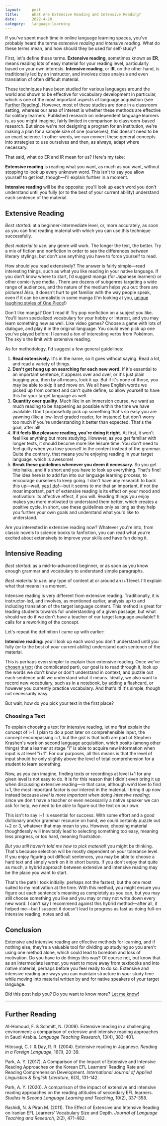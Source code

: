 ```yaml
---
layout:     post
title:      What Are Extensive Reading and Intensive Reading?
date:       2022-4-20
category:   language-learning
---
```


If you've spent much time in online language learning spaces, you've probably heard the terms _extensive reading_ and _intensive reading_. What do these terms mean, and how should they be used for self-study?

First, let's define these terms. **Extensive reading**, sometimes known as **ER**, means reading lots of easy material for your reading level, particularly based on your own interests. **Intensive reading**, or **IR**, on the other hand, is traditionally led by an instructor, and involves close analysis and even translation of often difficult material.

These techniques have been studied for various languages around the world and shown to be effective for vocabulary development in particular, which is one of the most important aspects of language acquisition (see [Further Reading](#further-reading)). However, most of these studies are done in a classroom setting, whereas our area of interest is whether these methods are effective for solitary learners. Published research on independent language learners is, as you might imagine, fairly limited in comparison to classroom-based research. But since we're not designing a program for an institution, we're making a plan for a sample size of one (ourselves), this doesn't need to be an exact science. In other words, we can convert these general concepts into strategies to use ourselves and then, as always, adapt where necessary.

That said, what do ER and IR mean for us? Here's my take:

**Extensive reading** is reading what you want, as much as you want, without stopping to look up every unknown word. This isn't to say you allow yourself to get lost, though—I'll explain further in a moment.

**Intensive reading** will be the opposite: you'll look up each word you don't understand until you fully (or to the best of your current ability) understand each sentence of the material.

## Extensive Reading

_Best started:_ at a beginner-intermediate level, or, more accurately, as soon as you can find reading material with which you can use this technique successfully.

_Best material to use:_ any genre will work. The longer the text, the better. Try a mix of fiction and nonfiction in order to see the differences between literary stylings, but don't use anything you have to force yourself to read.

How should you read extensively? The answer is fairly simple—read interesting things, such as what you like reading in your native language. If you don't know where to start, I’d suggest manga (for Japanese learners) or other comic-type media . There are dozens of subgenres targeting a wide range of audiences, and the nature of the medium helps you out: there are pictures! Also, it doesn't hurt to get familiar with the way people speak, even if it can be unrealistic in some manga (I'm looking at you, [unique laughing styles of One Piece](https://onepiece.fandom.com/wiki/Laughter_Style)!)

Don't like manga? Don't read it! Try pop nonfiction on a subject you like. You'll learn specialized vocabulary for your hobby or interest, and you may learn something new as well. Like video games? Choose a game with lots of dialogue, and play it in the original language. You could even pick up one you've played before: I learned a ton of interesting verbs from Pokémon. The sky's the limit with extensive reading.

As for methodology, I'd suggest a few general guidelines:

1. **Read extensively.** It's in the name, so it goes without saying. Read a lot, and read a variety of things.
2. **Don't get hung up on searching for each new word.** If it's essential to an important sentence, it appears over and over, or it's just plain bugging you, then by all means, look it up. But if it's none of those, you may be able to skip it and move on. We all have English words we picked up from context and can't quite define, so allow yourself to have this for your target language as well.
3. **Quantity over quality.** Much like in an immersion course, we want as much reading to be happening as possible within the time we have available. Don't purposefully pick up something that's so easy you are yawning (like a low-level graded reader, for instance) but don't worry too much if you're understanding it better than expected. That's the goal, after all!
4. **If it feels like pleasure reading, you're doing it right.** At first, it won't feel like anything but more studying. However, as you get familiar with longer texts, it should become more like leisure time. You don't need to feel guilty when you lose yourself in the content instead of the grammar. Quite the contrary, that means you're enjoying reading in your target language, which is awesome!
5. **Break these guidelines whenever you deem it necessary.** So you get into haiku, and it's short and you have to look up everything. That's fine! The idea here is to add fun into our language learning process, to encourage ourselves to keep going. I don't have any research to back this up—wait, [yes I do](#further-reading)!—but it seems to me that an important, if not _the most_ important, part of extensive reading is its effect on your mood and motivation: its affective effect, if you will. Reading things you enjoy makes you more motivated to understand them better, which creates a positive cycle. In short, use these guidelines only as long as they help you further your own goals and understand what you'd like to understand.

Are you interested in extensive reading now? Whatever you're into, from classic novels to science books to fanfiction, you can read what you’re excited about extensively to improve your skills and have fun doing it.

## Intensive Reading

_Best started:_ as a mid-to-advanced beginner, or as soon as you know enough grammar and vocabulary to understand simple paragraphs.

_Best material to use:_ any type of content at or around an i+1 level. I'll explain what that means in a moment.

Intensive reading is very different from extensive reading. Traditionally, it is instructor-led, and involves, as mentioned earlier, analysis up to and including translation of the target language content. This method is great for leading students towards full understanding of a given passage, but what should we do if we don't have a teacher of our target language available? It calls for a reworking of the concept.

Let's repeat the definition I came up with earlier:

**Intensive reading:** you'll look up each word you don't understand until you fully (or to the best of your current ability) understand each sentence of the material.

This is perhaps even simpler to explain than extensive reading. Once we've [chosen a text](#choosing-a-text) (the complicated part), our goal is to read through it, look up the words we don't know or don't understand in context, and puzzle out each sentence until we understand what it means. Ideally, we also want to record new vocabulary, such as in a notebook, by adding a flashcard, or however you currently practice vocabulary. And that's it! It's simple, though not necessarily easy.

But wait, how do you pick your text in the first place?

### Choosing a Text

To explain choosing a text for intensive reading, let me first explain the concept of i+1. I plan to do a post later on comprehensible input, the concept encompassing i+1, but the gist is that both are part of Stephen Krashen's work on second language acquisition, which posits (among other things) that a learner at stage "i" is able to acquire new information when input is at level "i+1". For our purposes, all this means is that the level of input should be only slightly above the level of total comprehension for a student to learn something.

Now, as you can imagine, finding texts or recordings at level i+1 for any given level is not easy to do. It is for this reason that I didn't even bring it up when discussing extensive reading—in that case, although we'd love to find i+1, the most important factor is our interest in the material. I bring it up now instead because _level is more important when doing intensive reading_; since we don't have a teacher or even necessarily a native speaker we can ask for help, we need to be able to figure out the text on our own.

This isn't to say i+1 is essential for success. With some effort and a good dictionary and/or grammar resource on hand, we could certainly puzzle out i+2 or 3, whatever that may mean to you. However, choosing material thoughtlessly will inevitably lead to selecting something too easy, meaning less progress, or too hard, meaning frustration.

_But you still haven't told me how to pick material!_ you might be thinking. That's because selection will be mostly dependent on your tolerance level. If you enjoy figuring out difficult sentences, you may be able to choose a hard text and simply work on it in short bursts. If you don't enjoy that quite as much, a hybrid approach between extensive and intensive reading may be the place you want to start.

That's the path I took initially: perhaps not the fastest, but the one most suited to my motivation at the time. With this method, you might ensure you figure out each sentence's meaning as completely as you can, but you may still choose something you like and you may or may not write down every new word. I can't say I recommend against this hybrid method—after all, it helped me—but I suspect it doesn't lead to progress as fast as doing full-on intensive reading, notes and all.

## Conclusion

Extensive and intensive reading are effective methods for learning, and if nothing else, they're a valuable tool for dividing up studying so you aren't using one method alone, which could lead to boredom and loss of motivation. Do you have to do things this way? Of course not, but know that as an intermediate learner, you want to move away from textbooks and into native material, perhaps before you feel ready to do so. Extensive and intensive reading are ways you can maintain structure in your study time while moving into material written by and for native speakers of your target language.

Did this post help you? Do you want to know more? [Let me know](mailto:intermediatemode@gmail.com)!

***

## Further Reading

Al-Homoud, F. & Schmitt, N. (2009). Extensive reading in a challenging environment: a comparison of extensive and intensive reading approaches in Saudi Arabia. _Language Teaching Research_, 13(4), 383-401.

Hitosugi, C. I. & Day, R. R. (2004). Extensive reading in Japanese. _Reading in a Foreign Language_, 16(1), 20-39. 

Park, A. Y. (2017). A Comparison of the Impact of Extensive and Intensive Reading Approaches on the Korean EFL Learners’ Reading Rate and Reading Comprehension Development. _International Journal of Applied Linguistics & English Literature_, 6(3), 131-142.

Park, A. Y. (2020). A comparison of the impact of extensive and intensive reading approaches on the reading attitudes of secondary EFL learners. _Studies in Second Language Learning and Teaching_, 10(2), 337-358.

Rashidi, N. & Piran M. (2011). The Effect of Extensive and Intensive Reading on Iranian EFL Learners’ Vocabulary Size and Depth. _Journal of Language Teaching and Research_, 2(2), 471-482.
